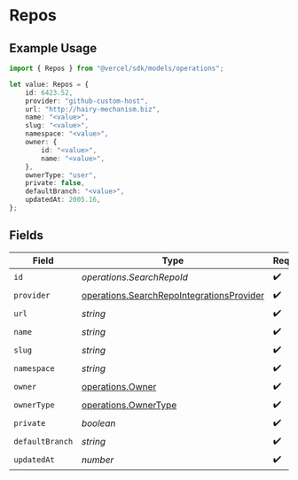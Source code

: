 # Repos

## Example Usage

```typescript
import { Repos } from "@vercel/sdk/models/operations";

let value: Repos = {
    id: 6423.52,
    provider: "github-custom-host",
    url: "http://hairy-mechanism.biz",
    name: "<value>",
    slug: "<value>",
    namespace: "<value>",
    owner: {
        id: "<value>",
        name: "<value>",
    },
    ownerType: "user",
    private: false,
    defaultBranch: "<value>",
    updatedAt: 2005.16,
};
```

## Fields

| Field                                                                                                  | Type                                                                                                   | Required                                                                                               | Description                                                                                            |
| ------------------------------------------------------------------------------------------------------ | ------------------------------------------------------------------------------------------------------ | ------------------------------------------------------------------------------------------------------ | ------------------------------------------------------------------------------------------------------ |
| `id`                                                                                                   | *operations.SearchRepoId*                                                                              | :heavy_check_mark:                                                                                     | N/A                                                                                                    |
| `provider`                                                                                             | [operations.SearchRepoIntegrationsProvider](../../models/operations/searchrepointegrationsprovider.md) | :heavy_check_mark:                                                                                     | N/A                                                                                                    |
| `url`                                                                                                  | *string*                                                                                               | :heavy_check_mark:                                                                                     | N/A                                                                                                    |
| `name`                                                                                                 | *string*                                                                                               | :heavy_check_mark:                                                                                     | N/A                                                                                                    |
| `slug`                                                                                                 | *string*                                                                                               | :heavy_check_mark:                                                                                     | N/A                                                                                                    |
| `namespace`                                                                                            | *string*                                                                                               | :heavy_check_mark:                                                                                     | N/A                                                                                                    |
| `owner`                                                                                                | [operations.Owner](../../models/operations/owner.md)                                                   | :heavy_check_mark:                                                                                     | N/A                                                                                                    |
| `ownerType`                                                                                            | [operations.OwnerType](../../models/operations/ownertype.md)                                           | :heavy_check_mark:                                                                                     | N/A                                                                                                    |
| `private`                                                                                              | *boolean*                                                                                              | :heavy_check_mark:                                                                                     | N/A                                                                                                    |
| `defaultBranch`                                                                                        | *string*                                                                                               | :heavy_check_mark:                                                                                     | N/A                                                                                                    |
| `updatedAt`                                                                                            | *number*                                                                                               | :heavy_check_mark:                                                                                     | N/A                                                                                                    |
